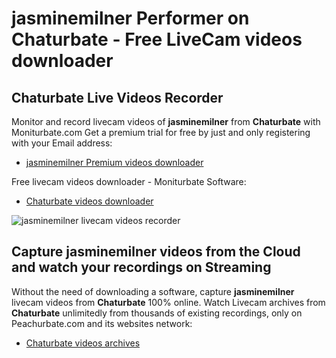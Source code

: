 # jasminemilner Performer on Chaturbate - Free LiveCam videos downloader

## Chaturbate Live Videos Recorder

Monitor and record livecam videos of **jasminemilner** from **Chaturbate** with Moniturbate.com
Get a premium trial for free by just and only registering with your Email address:
* [jasminemilner Premium videos downloader](https://moniturbate.com/request-demo-licence-key.html)

Free livecam videos downloader - Moniturbate Software:
* [Chaturbate videos downloader](https://moniturbate.com/moniturbate-download-software.html)

![jasminemilner livecam videos recorder](https://peachurnet.com/templates/moniturbate-software.png)


## Capture jasminemilner videos from the Cloud and watch your recordings on Streaming

Without the need of downloading a software, capture **jasminemilner** livecam videos from **Chaturbate** 100% online.
Watch Livecam archives from **Chaturbate** unlimitedly from thousands of existing recordings, only on Peachurbate.com and its websites network:
* [Chaturbate videos archives](https://peachurnet.com/)